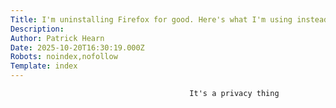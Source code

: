 ```yaml
---
Title: I'm uninstalling Firefox for good. Here's what I'm using instead
Description: 
Author: Patrick Hearn
Date: 2025-10-20T16:30:19.000Z
Robots: noindex,nofollow
Template: index
---
```


                                            It's a privacy thing
                                        